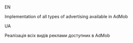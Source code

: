 EN

Implementation of all types of advertising available in AdMob

UA

Реалізація всіх видів реклами доступних в AdMob
